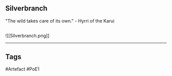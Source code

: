 ## Silverbranch
"The wild takes care of its own."
\- Hyrri of the Karui
##
![[Silverbranch.png]]

---
## Tags
#Artefact
#PoE1